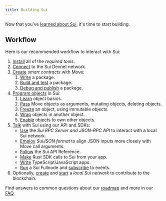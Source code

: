 ```yaml
---
title: Building Sui
---
```


Now that you've [learned about Sui](../learn/index.md), it's time to start building.

## Workflow

Here is our recommended workflow to interact with Sui:

1. [Install](../build/install.md) all of the *required tools*.
1. [Connect](../explore/devnet.md) to the Sui Devnet network.
1. [Create](../build/move/index.md) *smart contracts* with Move:
   1. [Write](../build/move/write-package.md) a package.
   1. [Build and test](../build/move/build-test.md) a package.
   1. [Debug and publish](../build/move/debug-publish.md) a package.
1. [Program objects](../build/programming-with-objects/index.md) in Sui:
   1. [Learn](../build/programming-with-objects/ch1-object-basics.md) object basics.
   1. [Pass](../build/programming-with-objects/ch2-using-objects.md) Move objects as arguments, mutating objects, deleting objects.
   1. [Freeze](../build//programming-with-objects/ch3-immutable-objects.md) an object, using immutable objects.
   1. [Wrap](../build/programming-with-objects/ch4-object-wrapping.md) objects in another object.
   1. [Enable](../build/programming-with-objects/ch5-child-objects.md) objects to own other objects.
1. [Talk](../build/comms.md) with Sui using our API and SDKs:
   * [Use](../build/json-rpc.md) the *Sui RPC Server and JSON-RPC API* to interact with a local Sui network.
   * [Employ](../build/sui-json.md) *SuiJSON format* to align JSON inputs more closely with Move call arguments.
   * [Follow](https://docs.sui.io/sui-jsonrpc) the Sui API Reference.
   * [Make](../build/rust-sdk.md) Rust SDK calls to Sui from your app.
   * [Write](https://github.com/MystenLabs/sui/tree/main/sdk/typescript/) TypeScript/JavaScript apps.
   * [Run](../build/fullnode.md) a Sui Fullnode and [subscribe](../build/pubsub.md) to events.
1. Optionally, [create](../build/cli-client.md#genesis) and [start](../build/cli-client.md#starting-the-network) a *local Sui network* to contribute to the blockchain.

Find answers to common questions about our [roadmap](https://github.com/MystenLabs/sui/blob/main/ROADMAP.md) and more in our [FAQ](../contribute/faq.md).
